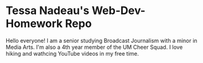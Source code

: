 # Tessa Nadeau's Web-Dev-Homework Repo

Hello everyone! I am a senior studying Broadcast Journalism with a minor in Media Arts. I'm also a 4th year member of the UM Cheer Squad. I love hiking and wathcing YouTube videos in my free time. 


